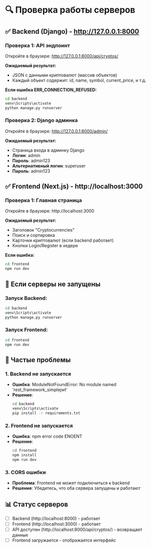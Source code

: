 # 🔍 Проверка работы серверов

## ✅ Backend (Django) - http://127.0.0.1:8000

### Проверка 1: API эндпоинт
Откройте в браузере: http://127.0.0.1:8000/api/cryptos/

**Ожидаемый результат:**
- JSON с данными криптовалют (массив объектов)
- Каждый объект содержит: id, name, symbol, current_price, и т.д.

**Если ошибка ERR_CONNECTION_REFUSED:**
```bash
cd backend
venv\Scripts\activate
python manage.py runserver
```

### Проверка 2: Django админка
Откройте в браузере: http://127.0.0.1:8000/admin/

**Ожидаемый результат:**
- Страница входа в админку Django
- **Логин**: admin
- **Пароль**: admin123
- **Альтернативный логин**: superuser
- **Пароль**: admin123

## ✅ Frontend (Next.js) - http://localhost:3000

### Проверка 1: Главная страница
Откройте в браузере: http://localhost:3000

**Ожидаемый результат:**
- Заголовок "Cryptocurrencies"
- Поиск и сортировка
- Карточки криптовалют (если backend работает)
- Кнопки Login/Register в хедере

**Если ошибка:**
```bash
cd frontend
npm run dev
```

## 🔧 Если серверы не запущены

### Запуск Backend:
```bash
cd backend
venv\Scripts\activate
python manage.py runserver
```

### Запуск Frontend:
```bash
cd frontend
npm run dev
```

## 🚨 Частые проблемы

### 1. Backend не запускается
- **Ошибка**: ModuleNotFoundError: No module named 'rest_framework_simplejwt'
- **Решение**: 
  ```bash
  cd backend
  venv\Scripts\activate
  pip install -r requirements.txt
  ```

### 2. Frontend не запускается
- **Ошибка**: npm error code ENOENT
- **Решение**:
  ```bash
  cd frontend
  npm install
  npm run dev
  ```

### 3. CORS ошибки
- **Проблема**: Frontend не может подключиться к backend
- **Решение**: Убедитесь, что оба сервера запущены и работают

## 📊 Статус серверов

- [ ] Backend (http://localhost:8000) - работает
- [ ] Frontend (http://localhost:3000) - работает
- [ ] API доступен (http://localhost:8000/api/cryptos/) - возвращает данные
- [ ] Frontend загружается - отображается интерфейс
